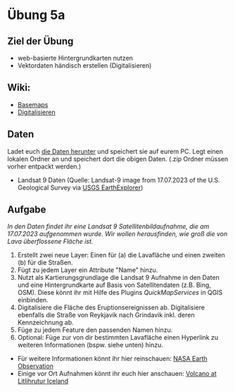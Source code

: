 # Übung 5a
## Ziel der Übung
* web-basierte Hintergrundkarten nutzen
* Vektordaten händisch erstellen (Digitalisieren)

## Wiki:
* [Basemaps](https://courses.gistools.geog.uni-heidelberg.de/giscience/gis-einfuehrung/wikis/qgis-Basemaps)
* [Digitalisieren](https://courses.gistools.geog.uni-heidelberg.de/giscience/gis-einfuehrung/wikis/qgis-Digitalisierung)

## Daten
Ladet euch [die Daten herunter](exercise_5a_data_iceland.zip) und speichert sie auf eurem PC. Legt einen lokalen Ordner an und speichert dort die obigen Daten. (.zip Ordner müssen vorher entpackt werden.)
* Landsat 9 Daten (Quelle: Landsat-9 image from 17.07.2023 of the U.S. Geological Survey via [USGS EarthExplorer](https://earthexplorer.usgs.gov/))

## Aufgabe
*In den Daten findet ihr eine Landsat 9 Satellitenbildaufnahme, die am 17.07.2023 aufgenommen wurde. Wir wollen herausfinden, wie groß die von Lava überflossene Fläche ist.*

1. Erstellt zwei neue Layer: Einen für (a) die Lavafläche und einen zweiten (b) für die Straßen.
2. Fügt zu jedem Layer ein Attribute "Name" hinzu.
3. Nutzt als Kartierungsgrundlage die Landsat 9 Aufnahme in den Daten und eine Hintergrundkarte auf Basis von Satellitendaten (z.B. Bing, OSM). Diese könnt ihr mit Hilfe des Plugins *QuickMapServices* in QGIS einbinden.
4. Digitalisiere die Fläche des Eruptionsereignissen ab. Digitalisiere ebenfalls die Straße von Reykjavik nach Grindavik inkl. deren Kennzeichnung ab.
5. Füge zu jedem Feature den passenden Namen hinzu.
6. Optional: Füge zur von dir bestimmten Lavafläche einen Hyperlink zu weiteren Informationen (bspw. siehe unten) hinzu.

* Für weitere Informationen könnt ihr hier reinschauen: [NASA Earth Observation](https://earthobservatory.nasa.gov/images/151653/lava-and-smoke-blanket-fagradalsfjall)
* Einige vor Ort Aufnahmen könnt ihr euch hier anschauen: [Volcano at Litlihrutur Iceland](https://www.youtube.com/watch?time_continue=269&v=tvxbKWxmfXk&embeds_referring_euri=https%3A%2F%2Fwww.bing.com%2F&embeds_referring_origin=https%3A%2F%2Fwww.bing.com&source_ve_path=MTM5MTE3LDEzOTExNywyMzg1MQ&feature=emb_title)
